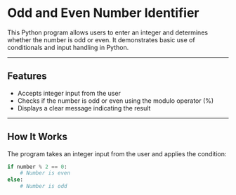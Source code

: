# Odd and Even Number Identifier

This Python program allows users to enter an integer and determines whether the number is odd or even. It demonstrates basic use of conditionals and input handling in Python.

---

## Features

- Accepts integer input from the user  
- Checks if the number is odd or even using the modulo operator (%)  
- Displays a clear message indicating the result

---

## How It Works

The program takes an integer input from the user and applies the condition:

```python
if number % 2 == 0:
    # Number is even
else:
    # Number is odd
